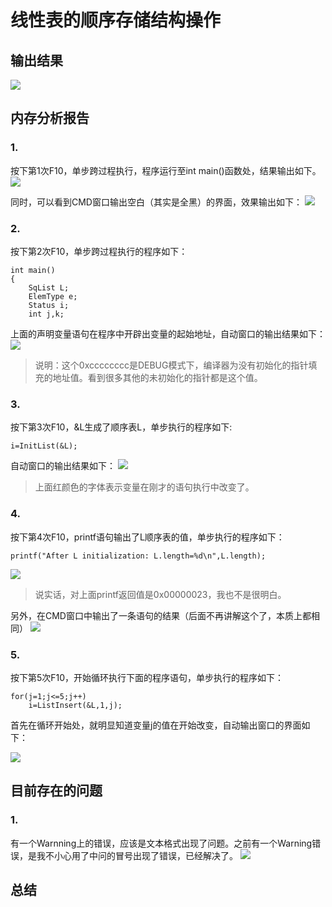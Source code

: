 # 线性表的顺序存储结构操作 #
## 输出结果 ##
![](img/result.png)
## 内存分析报告 ##
### 1. ###
按下第1次F10，单步跨过程执行，程序运行至int main()函数处，结果输出如下。
![](img/bug2.png)

同时，可以看到CMD窗口输出空白（其实是全黑）的界面，效果输出如下：
![](img/bug3.png)
### 2. ###
按下第2次F10，单步跨过程执行的程序如下：

    int main()
    {   
    	SqList L;
    	ElemType e;
    	Status i;
    	int j,k;
上面的声明变量语句在程序中开辟出变量的起始地址，自动窗口的输出结果如下：
![](img/bug4.png)
>说明：这个0xcccccccc是DEBUG模式下，编译器为没有初始化的指针填充的地址值。看到很多其他的未初始化的指针都是这个值。

### 3. ###
按下第3次F10，&L生成了顺序表L，单步执行的程序如下:

    i=InitList(&L);
自动窗口的输出结果如下：
![](img/bug5.png)
>上面红颜色的字体表示变量在刚才的语句执行中改变了。

### 4. ###
按下第4次F10，printf语句输出了L顺序表的值，单步执行的程序如下：

    printf("After L initialization: L.length=%d\n",L.length);
![](img/bug6.png)
>说实话，对上面printf返回值是0x00000023，我也不是很明白。

另外，在CMD窗口中输出了一条语句的结果（后面不再讲解这个了，本质上都相同）
![](img/bug7.png)

### 5. ###
按下第5次F10，开始循环执行下面的程序语句，单步执行的程序如下：

    for(j=1;j<=5;j++)
    	i=ListInsert(&L,1,j);
首先在循环开始处，就明显知道变量j的值在开始改变，自动输出窗口的界面如下：

![](img/bug8.png)



## 目前存在的问题 ##
### 1. ###
有一个Warnning上的错误，应该是文本格式出现了问题。之前有一个Warning错误，是我不小心用了中问的冒号出现了错误，已经解决了。
![](img/bug1.png)

## 总结 ##